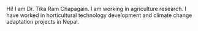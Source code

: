 Hi! I am Dr. Tika Ram Chapagain. 
I am working in agriculture research. 
I have worked in horticultural technology development and climate change adaptation projects in Nepal.
